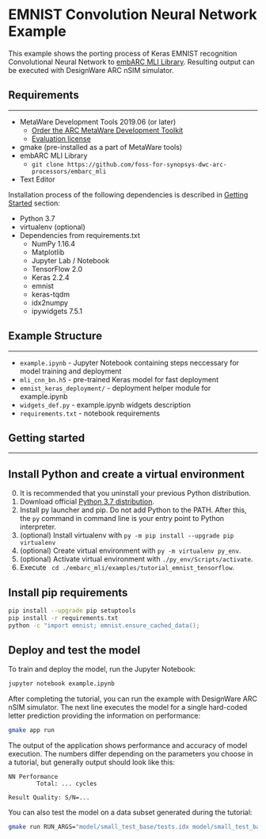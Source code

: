 EMNIST Convolution Neural Network Example
========================================================================
This example shows the porting process of Keras EMNIST recognition Convolutional Neural Network to [embARC MLI Library](https://github.com/foss-for-synopsys-dwc-arc-processors/embarc_mli). Resulting output can be executed with DesignWare ARC nSIM simulator.

## Requirements
---------------
* MetaWare Development Tools 2019.06 (or later)
    * [Order the ARC MetaWare Development Toolkit](https://www.synopsys.com/dw/ipdir.php?ds=sw_metaware)
    * [Evaluation license](https://eval.synopsys.com/)
* gmake (pre-installed as a part of MetaWare tools)
* embARC MLI Library
    * `git clone https://github.com/foss-for-synopsys-dwc-arc-processors/embarc_mli`
* Text Editor

Installation process of the following dependencies is described in [Getting Started](#getting-started) section:
* Python 3.7
* virtualenv (optional)
* Dependencies from requirements.txt
    * NumPy 1.16.4
    * Matplotlib
    * Jupyter Lab / Notebook
    * TensorFlow 2.0
    * Keras 2.2.4
    * emnist 
    * keras-tqdm
    * idx2numpy
    * ipywidgets 7.5.1
    
## Example Structure
---------------

* `example.ipynb` - Jupyter Notebook containing steps neccessary for model training and deployment
* `mli_cnn_bn.h5` - pre-trained Keras model for fast deployment
* `emnist_keras_deployment/` - deployment helper module for example.ipynb
* `widgets_def.py` - example.ipynb widgets description 
* `requirements.txt` - notebook requirements

## Getting started
---------------

## Install Python and create a virtual environment

0. It is recommended that you uninstall your previous Python distribution.
1. Download official [Python 3.7 distribution](https://www.python.org/ftp/python/3.7.4/python-3.7.4-amd64.exe).
2. Install py launcher and pip. Do not add Python to the PATH. After this, the `py` command in command line is your entry point to Python interpreter.
3. (optional) Install virtualenv with `py -m pip install --upgrade pip virtualenv`
4. (optional) Create virtual environment with `py -m virtualenv py_env`.
5. (optional) Activate virtual environment with `./py_env/Scripts/activate`.
6. Execute ` cd ./embarc_mli/examples/tutorial_emnist_tensorflow`.

## Install pip requirements
```bash
pip install --upgrade pip setuptools
pip install -r requirements.txt
python -c "import emnist; emnist.ensure_cached_data();
```
## Deploy and test the model
To train and deploy the model, run the Jupyter Notebook:
```bash
jupyter notebook example.ipynb
```

After completing the tutorial, you can run the example with DesignWare ARC nSIM simulator. The next line executes the model for a single hard-coded letter prediction providing the information on performance:
```bash
gmake app run
```
The output of the application shows performance and accuracy of model execution. The numbers differ depending on the parameters you choose in a tutorial, but generally output should look like this:

    NN Performance
            Total: ... cycles

    Result Quality: S/N=...

You can also test the model on a data subset generated during the tutorial:
```bash
gmake run RUN_ARGS="model/small_test_base/tests.idx model/small_test_base/labels.idx"
```



